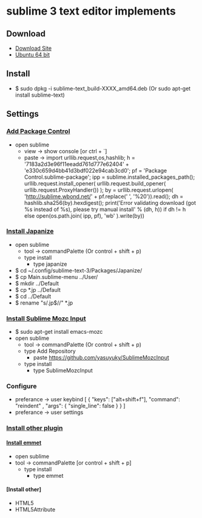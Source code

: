 sublime 3 text editor implements
================================

## Download
- [Download Site](http://www.sublimetext.com/3)
- [Ubuntu 64 bit](http://c758482.r82.cf2.rackcdn.com/sublime-text_build-3059_amd64.deb)

## Install
- $ sudo dpkg -i sublime-text_build-XXXX_amd64.deb (Or sudo apt-get install sublime-text)

## Settings

### [Add Package Control](https://sublime.wbond.net/installation)
- open sublime
    - view  -> show console [or ctrl + `]
    - paste -> import urllib.request,os,hashlib; h = '7183a2d3e96f11eeadd761d777e62404' + 'e330c659d4bb41d3bdf022e94cab3cd0'; pf = 'Package Control.sublime-package'; ipp = sublime.installed_packages_path(); urllib.request.install_opener( urllib.request.build_opener( urllib.request.ProxyHandler()) ); by = urllib.request.urlopen( 'http://sublime.wbond.net/' + pf.replace(' ', '%20')).read(); dh = hashlib.sha256(by).hexdigest(); print('Error validating download (got %s instead of %s), please try manual install' % (dh, h)) if dh != h else open(os.path.join( ipp, pf), 'wb' ).write(by))

### [Install Japanize](http://kwsktr.hatenablog.com/entry/2014/01/08/064300)
- open sublime
    - tool -> commandPalette (Or control + shift + p)
    - type install
        - type japanize
- $ cd ~/.config/sublime-text-3/Packages/Japanize/
- $ cp Main.sublime-menu ../User/
- $ mkdir ../Default
- $ cp *.jp ../Default
- $ cd ../Default
- $ rename "s/.jp$//" *.jp

### [Install Sublime Mozc Input](http://blog.livedoor.jp/hetianchang/archives/1892258.html)
- $ sudo apt-get install emacs-mozc
- open sublime
    - tool -> commandPalette (Or control + shift + p)
    - type Add Repository
        - paste https://github.com/yasuyuky/SublimeMozcInput
    - type install
        - type SublimeMozcInput

### Configure
- preferance -> user keybind
[
    {
        "keys": ["alt+shift+f"], "command": "reindent" , "args": { "single_line": false }
    }
]
- preferance -> user settings



### [Install other plugin](http://scotch.io/bar-talk/best-of-sublime-text-3-features-plugins-and-settings)

#### [Install emmet](http://emmet.io)
- open sublime
- tool -> commandPalette [or control + shift + p]
    - type install
        - type emmet

#### [Install other]
- HTML5
- HTML5Attribute